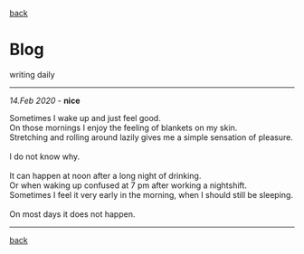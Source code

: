 [back](index) <br>

<h1>Blog</h1>
writing daily

-----------------------------------------

*14.Feb 2020* - **nice**

Sometimes I wake up and just feel good.<br>
On those mornings I enjoy the feeling of blankets on my skin. <br>
Stretching and rolling around lazily gives me a simple sensation of pleasure.<br>
<br>
I do not know why. <br>
<br>
It can happen at noon after a long night of drinking. <br>
Or when waking up confused at 7 pm after working a nightshift. <br>
Sometimes I feel it very early in the morning, when I should still be sleeping.<br>
<br>
On most days it does not happen.

------------------------------------------------------------
[back](index)
